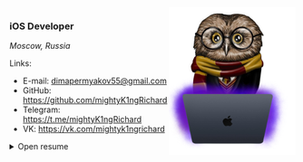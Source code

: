<img align="right" src="Resources/owl.png" height="260px"/>  

### **iOS Developer**
_Moscow, Russia_

Links:

* E-mail: dimapermyakov55@gmail.com
* GitHub: https://github.com/mightyK1ngRichard
* Telegram: https://t.me/mightyK1ngRichard
* VK: https://vk.com/mightyk1ngrichard

<details>
  <summary> Open resume </summary>
  
### **About**
8 months of software development.

- Have backend development experience (Golang/Python), which helps me to understand overall product architecture and communicate with backend team
- Love good architecture and clear naming of things
- Can propose new features/solutions for business, estimate and write docs for them
- Could lead a small team of developers (gathering information, preparing tasks, code review)

### **Tech Stack**
- **iOS**: 
  - Swift, SwiftUI, UIKit, Vapor, Figma, Proxyman
  - Viper, MVC, MVP, MVVM/MVVM-C, CleanSwift
- **Programming languages**: Swift, Golang, Python, C/C++, JavaScript, TypeScript
- **Backend**: Golang, Swift+Vapor, Django, NodeJS, WebSocket, General Linux/Unix command-line experience, Some Amazon AWS products (S3), PostgreSQL, Postman, Swagger
- **Frontend**: React, JavaScript, TypeScript, CSS/HTML5, Redux Toolkit
- **DevOps**: Ubuntu/Alt Server, Docker, Nginx
- **Database**: Postgresql, Firebase, Mongodb, Realm, Redis

### **Employment history**
| Period | Description |
| - | - |
| July 2023 — Now | Junior iOS Developer at Wildberries |

### **Education**
| Period | Description |
| - | - |
| 2021 - 2025 | Bauman Moscow State University, IU5 |
| 2023 - 2024 | VK Technopark (iOS) x BMSTU |
| 2022 - 2023 | Digital Academy x BMSTU |

### **Work examples (apps)**

* #### **MissionControlCenterInterfaceIOS**

  _iOS application | Hackathon x BMSTU_
  
  _Stack_: SwiftUI, C#, RestAPI, Docker, S3, Postgresql

  [ Look more](https://github.com/mightyK1ngRichard/MissionControlCenterInterfaceIOS)
<br/>

* #### **WoodGrowthCourseWorkSwiftUI**

  _Macos application | Database coursework x BMSTU_
  
  _Stack_: SwiftUI, NodeJS, Docker, Postgresql

  [ Look more](https://github.com/mightyK1ngRichard/WoodGrowthCourseWorkSwiftUI)
<br/>

* #### **CakesHub**

  _iOS application | VK project_
  
  _Stack_: UIKit, SwiftUI, Firebase, Go, Postgresql

  [ Look more](https://github.com/iOS-vk-education/2023_1_CakesHub)
<br/>

* #### **DevelopmentNetworkApplicationBackend**

  _FullStack Application Go+React+SwiftUI | Laboratory work x BMSTU_
  
  _Stack_: SwiftUI, Golang, Docker, Nginx, S3, Redis, Postgresql, RestAPI, Gin, Gorm, Swagger, React, Redux Toolkit

  [ Look more](https://github.com/mightyK1ngRichard/DevelopmentNetworkApplicationBackend)
<br/>

* #### **K1ngSocialMedia**

  _iOS application | Personal project_
  
  _Stack_: SwiftUI, Golang, Docker, Firebase, Postgresql, RestAPI

  [ Look more](https://github.com/mightyK1ngRichard/K1ngSocialMedia)
<br/>

* #### **DevelopmentNetworkApplicationMobile**

  _iOS application | Laboratory work x BMSTU_
  
  _Stack_: SwiftUI, Golang, Docker, Nginx, S3, Redis, Postgresql, RestAPI

  [ Look more](https://github.com/mightyK1ngRichard/DevelopmentNetworkApplicationMobile)
<br/>

* #### **AppleWatchApp**

  _Apple watch application | Personal project_
  
  _Stack_: SwiftUI, Realm

  [ Look more](https://github.com/mightyK1ngRichard/AppleWatchApp)
<br/>

* #### **DjangoApplication**

  _Django application | Diploma project x BMSTU x Digital Academy_
  
  _Stack_: Django, Firebase, Docker, Nginx

  [ Look more](https://github.com/mightyK1ngRichard/DjangoApplication)
<br/>

</details>

<!-- <img align="right" src="" width="110"/>   -->
